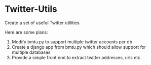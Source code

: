 Twitter-Utils
=============

Create a set of useful Twitter utilities

Here are some plans:

1. Modify bmtu.py to support multiple twitter accounts per db
2. Create a django app from bmtu.py  which should allow support for multiple databases
3. Provide a simple front end to extract twitter addresses, urls etc. 
